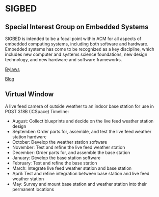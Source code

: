 # SIGBED
## Special Interest Group on Embedded Systems

SIGBED is intended to be a focal point within ACM for all aspects of embedded computing systems, including both software and hardware. Embedded systems has come to be recognized as a key discipline, which includes new computer and systems science foundations, new design technology, and new hardware and software frameworks.

[Bylaws](https://www.acm.org/sigs/bylaws-contents/bed_bylaws/ "Bylaws")

[Blog](sigbed.blogspot.com "Blog")

## Virtual Window
A live feed camera of outside weather to an indoor base station for use in POST 318B (ICSpace)
Timeline:
 * August: Collect blueprints and decide on the live feed weather station design
 * September: Order parts for, assemble, and test the live feed weather station hardware
 * October: Develop the weather station software
 * November: Test and refine the live feed weather station
 * December: Order parts for, and assemble the base station
 * January: Develop the base station software
 * February: Test and refine the base station
 * March: Integrate live feed weather station and base station
 * April: Test and refine integration between base station and live feed weather station
 * May: Survey and mount base station and weather station into their permanent locations
